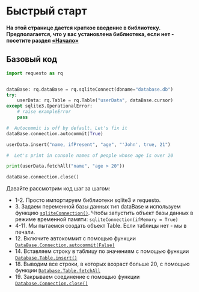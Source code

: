 # Быстрый старт

**На этой странице дается краткое введение в библиотеку. Предполагается, что у вас установлена 
библиотека, если нет - посетите раздел [«Начало»](./start.md)**

## Базовый код

```python
import requesto as rq


dataBase: rq.dataBase = rq.sqliteConnect(dbname="database.db")
try:
    userData: rq.Table = rq.Table("userData", dataBase.cursor)
except sqlite3.OperationalError:
    # raise exampleError
    pass

#  Autocommit is off by default. Let's fix it
dataBase.connection.autocommit(True)

userData.insert("name, ifPresent", "age", "'John', true, 21")

#  Let's print in console names of people whose age is over 20 

print(userData.fetchAll("name", "age > 20"))

dataBase.connection.close()
```
Давайте рассмотрим код шаг за шагом:
* 1-2. Просто импортируем библиотеки sqlite3 и requesto.
* 3\. Задаем переменной базы данных тип dataBase и используем функцию [`sqliteConnection()`](./manuals.md/#sqliteConnection()). Чтобы запустить объект базы данных в режиме временной памяти:
`
sqliteConnection(ifMemory = True)
`
* 4-11. Мы пытаемся создать объект Table. Если таблицы нет - мы в печали.
* 12\. Включите автокоммит с помощью функции [`DataBase.Connection.autocommit(False)`](./manuals.md/#DataBase.Connection.autocommit())
* 14\.  Вставляем строку в таблицу по значениям с помощью функции [`Database.Table.insert()`](./manuals.md/#Table.insert)
* 18\. Выводим все строки, в которых возраст больше 20, с помощью функции [`Database.Table.fetchAll`](./manuals.md/#Table.returnAll)
* 19\. Закрываем соединение с помощью функции [`Database.Connection.close()`](./manuals.md/#Database.Connection.close())

